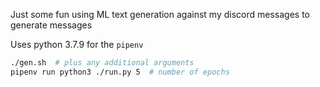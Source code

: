 Just some fun using ML text generation against my discord messages to generate messages

Uses python 3.7.9 for the `pipenv`

```bash
./gen.sh  # plus any additional arguments
pipenv run python3 ./run.py 5  # number of epochs
```
